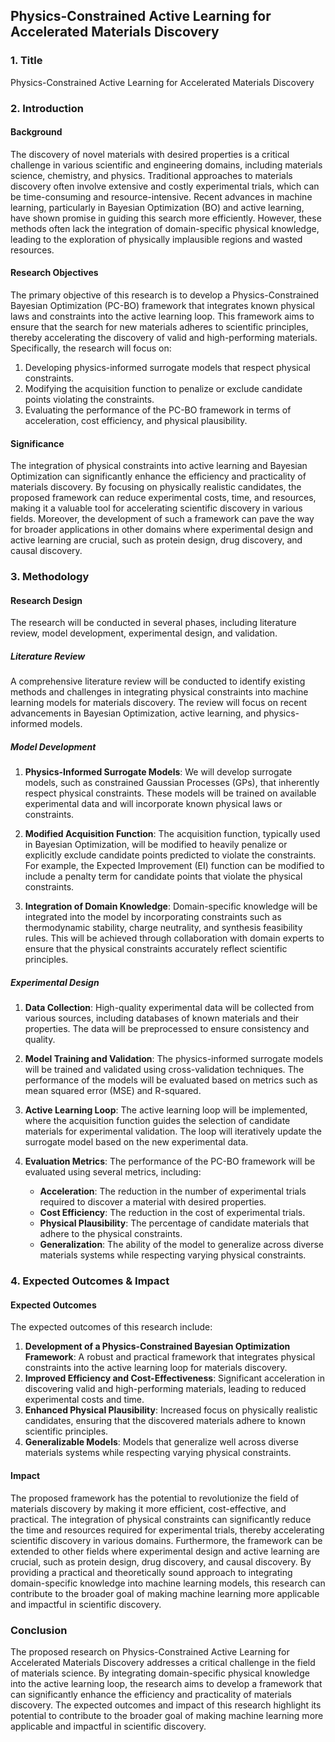## Physics-Constrained Active Learning for Accelerated Materials Discovery

### 1. Title
Physics-Constrained Active Learning for Accelerated Materials Discovery

### 2. Introduction

#### Background
The discovery of novel materials with desired properties is a critical challenge in various scientific and engineering domains, including materials science, chemistry, and physics. Traditional approaches to materials discovery often involve extensive and costly experimental trials, which can be time-consuming and resource-intensive. Recent advances in machine learning, particularly in Bayesian Optimization (BO) and active learning, have shown promise in guiding this search more efficiently. However, these methods often lack the integration of domain-specific physical knowledge, leading to the exploration of physically implausible regions and wasted resources.

#### Research Objectives
The primary objective of this research is to develop a Physics-Constrained Bayesian Optimization (PC-BO) framework that integrates known physical laws and constraints into the active learning loop. This framework aims to ensure that the search for new materials adheres to scientific principles, thereby accelerating the discovery of valid and high-performing materials. Specifically, the research will focus on:

1. Developing physics-informed surrogate models that respect physical constraints.
2. Modifying the acquisition function to penalize or exclude candidate points violating the constraints.
3. Evaluating the performance of the PC-BO framework in terms of acceleration, cost efficiency, and physical plausibility.

#### Significance
The integration of physical constraints into active learning and Bayesian Optimization can significantly enhance the efficiency and practicality of materials discovery. By focusing on physically realistic candidates, the proposed framework can reduce experimental costs, time, and resources, making it a valuable tool for accelerating scientific discovery in various fields. Moreover, the development of such a framework can pave the way for broader applications in other domains where experimental design and active learning are crucial, such as protein design, drug discovery, and causal discovery.

### 3. Methodology

#### Research Design

The research will be conducted in several phases, including literature review, model development, experimental design, and validation.

##### Literature Review
A comprehensive literature review will be conducted to identify existing methods and challenges in integrating physical constraints into machine learning models for materials discovery. The review will focus on recent advancements in Bayesian Optimization, active learning, and physics-informed models.

##### Model Development

1. **Physics-Informed Surrogate Models**: We will develop surrogate models, such as constrained Gaussian Processes (GPs), that inherently respect physical constraints. These models will be trained on available experimental data and will incorporate known physical laws or constraints.

2. **Modified Acquisition Function**: The acquisition function, typically used in Bayesian Optimization, will be modified to heavily penalize or explicitly exclude candidate points predicted to violate the constraints. For example, the Expected Improvement (EI) function can be modified to include a penalty term for candidate points that violate the physical constraints.

3. **Integration of Domain Knowledge**: Domain-specific knowledge will be integrated into the model by incorporating constraints such as thermodynamic stability, charge neutrality, and synthesis feasibility rules. This will be achieved through collaboration with domain experts to ensure that the physical constraints accurately reflect scientific principles.

##### Experimental Design

1. **Data Collection**: High-quality experimental data will be collected from various sources, including databases of known materials and their properties. The data will be preprocessed to ensure consistency and quality.

2. **Model Training and Validation**: The physics-informed surrogate models will be trained and validated using cross-validation techniques. The performance of the models will be evaluated based on metrics such as mean squared error (MSE) and R-squared.

3. **Active Learning Loop**: The active learning loop will be implemented, where the acquisition function guides the selection of candidate materials for experimental validation. The loop will iteratively update the surrogate model based on the new experimental data.

4. **Evaluation Metrics**: The performance of the PC-BO framework will be evaluated using several metrics, including:
   - **Acceleration**: The reduction in the number of experimental trials required to discover a material with desired properties.
   - **Cost Efficiency**: The reduction in the cost of experimental trials.
   - **Physical Plausibility**: The percentage of candidate materials that adhere to the physical constraints.
   - **Generalization**: The ability of the model to generalize across diverse materials systems while respecting varying physical constraints.

### 4. Expected Outcomes & Impact

#### Expected Outcomes
The expected outcomes of this research include:

1. **Development of a Physics-Constrained Bayesian Optimization Framework**: A robust and practical framework that integrates physical constraints into the active learning loop for materials discovery.
2. **Improved Efficiency and Cost-Effectiveness**: Significant acceleration in discovering valid and high-performing materials, leading to reduced experimental costs and time.
3. **Enhanced Physical Plausibility**: Increased focus on physically realistic candidates, ensuring that the discovered materials adhere to known scientific principles.
4. **Generalizable Models**: Models that generalize well across diverse materials systems while respecting varying physical constraints.

#### Impact
The proposed framework has the potential to revolutionize the field of materials discovery by making it more efficient, cost-effective, and practical. The integration of physical constraints can significantly reduce the time and resources required for experimental trials, thereby accelerating scientific discovery in various domains. Furthermore, the framework can be extended to other fields where experimental design and active learning are crucial, such as protein design, drug discovery, and causal discovery. By providing a practical and theoretically sound approach to integrating domain-specific knowledge into machine learning models, this research can contribute to the broader goal of making machine learning more applicable and impactful in scientific discovery.

### Conclusion
The proposed research on Physics-Constrained Active Learning for Accelerated Materials Discovery addresses a critical challenge in the field of materials science. By integrating domain-specific physical knowledge into the active learning loop, the research aims to develop a framework that can significantly enhance the efficiency and practicality of materials discovery. The expected outcomes and impact of this research highlight its potential to contribute to the broader goal of making machine learning more applicable and impactful in scientific discovery.